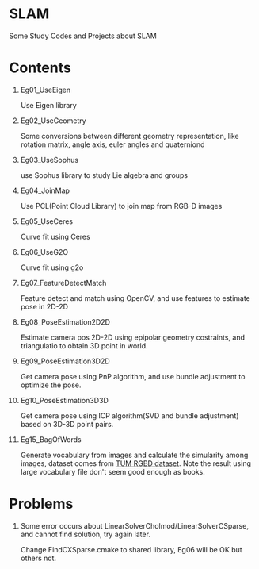# SLAM
Some Study Codes and Projects about SLAM

# Contents
1. Eg01_UseEigen

    Use Eigen library
2. Eg02_UseGeometry

    Some conversions between different geometry representation, like rotation matrix, angle axis, euler angles and quaterniond
3. Eg03_UseSophus

    use Sophus library to study Lie algebra and groups
4. Eg04_JoinMap

    Use PCL(Point Cloud Library) to join map from RGB-D images
5. Eg05_UseCeres

    Curve fit using Ceres
6. Eg06_UseG2O

    Curve fit using g2o
7. Eg07_FeatureDetectMatch

    Feature detect and match using OpenCV, and use features to estimate pose in 2D-2D
8. Eg08_PoseEstimation2D2D

    Estimate camera pos 2D-2D using epipolar geometry costraints, and triangulatio to obtain 3D point in world.
9. Eg09_PoseEstimation3D2D

    Get camera pose using PnP algorithm, and use bundle adjustment to optimize the pose.

10. Eg10_PoseEstimation3D3D

    Get camera pose using ICP algorithm(SVD and bundle adjustment) based on 3D-3D point pairs.
15. Eg15_BagOfWords

    Generate vocabulary from images and calculate the simularity among images, dataset comes from
    [TUM RGBD dataset](https://vision.in.tum.de/data/datasets/rgbd-dataset/download#). Note the result using large
    vocabulary file don't seem good enough as books.

# Problems
1. Some error occurs about LinearSolverCholmod/LinearSolverCSparse, and cannot find solution, try again later.

    Change FindCXSparse.cmake to shared library, Eg06 will be OK but others not.
